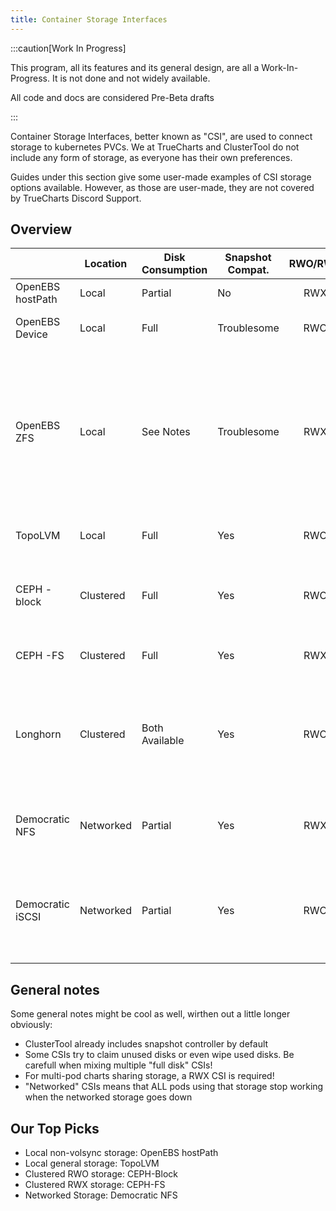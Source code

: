 ```yaml
---
title: Container Storage Interfaces
---
```


:::caution[Work In Progress]

This program, all its features and its general design, are all a Work-In-Progress. It is not done and not widely available.

All code and docs are considered Pre-Beta drafts

:::

Container Storage Interfaces, better known as "CSI", are used to connect storage to kubernetes PVCs.
We at TrueCharts and ClusterTool do not include any form of storage, as everyone has their own preferences.

Guides under this section give some user-made examples of CSI storage options available.
However, as those are user-made, they are not covered by TrueCharts Discord Support.


## Overview

|                  | Location  | Disk Consumption | Snapshot Compat. | RWO/RWX | Notes                                                                                                                         |
|------------------|-----------|------------------|------------------|:-------:|-------------------------------------------------------------------------------------------------------------------------------|
| OpenEBS hostPath | Local     | Partial          | No               | RWX     |                                                                                                                               |
| OpenEBS Device   | Local     | Full             | Troublesome      | RWO     | Partial snapshotting support                                                                                                  |
| OpenEBS ZFS      | Local     | See Notes        | Troublesome      | RWX     | Data not easily accessable and Snapshot notoriously flaky , Full disk required for ZFS , partial disk can be used for OpenEBS |
| TopoLVM          | Local     | Full             | Yes              | RWO     | Data not easily accessable                                                                                                    |
| CEPH -block      | Clustered | Full             | Yes              | RWO     | Data not easily accessable , Shares disks with CEPH -FS                                                                       |
| CEPH -FS         | Clustered | Full             | Yes              | RWX     | Shares disks with CEPH -Block                                                                                                 |
| Longhorn         | Clustered | Both Available   | Yes              | RWO     | Version 1  "possible but flaky " to get working on Talos , Version 2 not Talos Compatible yet                                 |
| Democratic NFS   | Networked | Partial          | Yes              | RWX     | Requires TrueNAS Cron script due to instability                                                                               |
| Democratic iSCSI | Networked | Partial          | Yes              | RWO     | Data not easily accessable , Requires TrueNAS Cron script due to instability                                                  |


## General notes

Some general notes might be cool as well, wirthen out a little longer obviously:


- ClusterTool already includes snapshot controller by default
- Some CSIs try to claim unused disks or even wipe used disks. Be carefull when mixing multiple "full disk" CSIs!
- For multi-pod charts sharing storage, a RWX CSI is required!
- "Networked" CSIs means that ALL pods using that storage stop working when the networked storage goes down

## Our Top Picks

- Local non-volsync storage: OpenEBS hostPath
- Local general storage: TopoLVM
- Clustered RWO storage: CEPH-Block
- Clustered RWX storage: CEPH-FS
- Networked Storage: Democratic NFS
